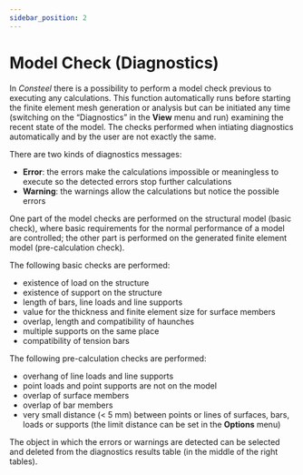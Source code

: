 ```yaml
---
sidebar_position: 2
---
```

# Model Check (Diagnostics)

In _Consteel_ there is a possibility to perform a model check previous to executing any calculations. This function automatically runs before starting the finite element mesh generation or analysis but can be initiated any time (switching on the “Diagnostics” in the **View** menu and run) examining the recent state of the model. The checks performed when intiating diagnostics automatically and by the user are not exactly the same.

<!-- /wp:paragraph -->

<!-- wp:paragraph {"align":"justify"} -->

There are two kinds of diagnostics messages:

<!-- /wp:paragraph -->

<!-- wp:list -->

- **Error**: the errors make the calculations impossible or meaningless to execute so the detected errors stop further calculations
- **Warning**: the warnings allow the calculations but notice the possible errors

<!-- /wp:list -->

<!-- wp:paragraph -->

One part of the model checks are performed on the structural model (basic check), where basic requirements for the normal performance of a model are controlled; the other part is performed on the generated finite element model (pre-calculation check).

<!-- /wp:paragraph -->

<!-- wp:paragraph -->

The following basic checks are performed:

<!-- /wp:paragraph -->

<!-- wp:list -->

- existence of load on the structure
- existence of support on the structure
- length of bars, line loads and line supports
- value for the thickness and finite element size for surface members
- overlap, length and compatibility of haunches
- multiple supports on the same place
- compatibility of tension bars

<!-- /wp:list -->

<!-- wp:paragraph -->

The following pre-calculation checks are performed:

<!-- /wp:paragraph -->

<!-- wp:list -->

- overhang of line loads and line supports
- point loads and point supports are not on the model
- overlap of surface members
- overlap of bar members
- very small distance (&lt; 5 mm) between points or lines of surfaces, bars, loads or supports (the limit distance can be set in the **Options** menu)

<!-- /wp:list -->

<!-- wp:paragraph -->

The object in which the errors or warnings are detected can be selected and deleted from the diagnostics results table (in the middle of the right tables).

<!-- /wp:paragraph -->
